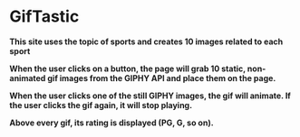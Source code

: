 # GifTastic

**This site uses the topic of sports and creates 10 images related to each sport**

**When the user clicks on a button, the page will grab 10 static, non-animated gif images from the GIPHY API and place them on the page.**

**When the user clicks one of the still GIPHY images, the gif will animate. If the user clicks the gif again, it will stop playing.**

**Above every gif, its rating is displayed (PG, G, so on).**
